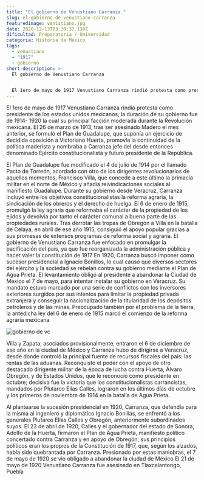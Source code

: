 ```yaml
---
title: "El gobierno de Venustiano Carranza "
slug: el-gobierno-de-venustiano-carranza
featuredimage: venistiano.jpg
date: 2020-12-13T03:30:37.138Z
dificultad: Preparatoria / Universidad
categoria: Historia de México
tags:
  - venustiano
  - "1917"
  - gobierno
short-description: >-
  El gobierno de Venustiano Carranza 


  El 1ero de mayo de 1917 Venustiano Carranza rindió protesta como presidente de los estados unidos mexicanos, la duración de su gobierno fue de 1914- 1920
---
```

El 1ero de mayo de 1917 Venustiano Carranza rindió protesta como presidente de los estados unidos mexicanos, la duración de su gobierno fue de 1914- 1920 la cual su principal facción moderada durante la Revolución mexicana. El 26 de marzo de 1913, tras ser asesinado Madero el mes anterior, se formuló el Plan de Guadalupe, que suponía un ejercicio de decidida oposición a Victoriano Huerta, promovía la continuidad de la política maderista y nombraba a Carranza jefe del desde entonces denominado Ejército constitucionalista y futuro presidente de la República. 

El Plan de Guadalupe fue modificado el 4 de julio de 1914 por el llamado Pacto de Torreón, acordado con otro de los dirigentes revolucionarios de aquellos momentos, Francisco Villa, que concede a este último la primacía militar en el norte de México y añadía reivindicaciones sociales al manifiesto Guadalupe. Durante su gobierno desde Veracruz, Carranza incluyó entre los objetivos constitucionalistas la reforma agraria, la sindicación de los obreros y el derecho de huelga. El 6 de enero de 1915, promulgó la ley agraria que reformaba el carácter de la propiedad de los ejidos y devolvía por tanto el carácter comunal a buena parte de las propiedades rurales. Tras derrotar las tropas de Obregón a Villa en la batalla de Celaya, en abril de ese año 1915, consiguió el apoyo popular gracias a sus promesas de extensos programas de reforma social y agraria. El gobierno de Venustiano Carranza fue enfocado en promulgar la pacificación del país, ya que fue reorganizada la administración pública y hacer valer la constitución de 1917 En 1920, Carranza buscó imponer como sucesor presidencial a Ignacio Bonillos, lo cual causó que diversos sectores del ejército y la sociedad se rebelan contra su gobierno mediante el Plan de Agua Prieta. El levantamiento obligó al presidente a abandonar la Ciudad de México el 7 de mayo, para intentar instalar su gobierno en Veracruz. Su mandato estuvo marcado por una serie de conflictos con los inversores exteriores surgidos por sus intentos para limitar la propiedad privada extranjera y conseguir la nacionalización de la titularidad de los depósitos petroleros y de las minas. Preocupado también por el problema de la tierra, la antedicha ley del 6 de enero de 1915 marcó el comienzo de la reforma agraria mexicana

![gobierno de vc](/assets/vc.webp "gobierno de vc ")

Villa y Zapata, asociados provisionalmente, entraron el 6 de diciembre de ese año en la ciudad de México y Carranza hubo de dirigirse a Veracruz, desde donde controló la principal fuente de recursos fiscales del país: las rentas de las aduanas. Reconquistó el poder con el apoyo de otro destacado dirigente militar de la época de lucha contra Huerta, Álvaro Obregón, y de Estados Unidos, que le reconoció como presidente en octubre; decisiva fue la victoria que los constitucionalistas carrancistas, mandados por Plutarco Elías Calles, lograron en los últimos días de octubre y los primeros de noviembre de 1914 en la batalla de Agua Prieta.

Al plantearse la sucesión presidencial en 1920, Carranza, que defendía para la misma al ingeniero y diplomático Ignacio Bonillas, se enfrentó a los generales Plutarco Elías Calles y Obregón, anteriormente subordinados suyos. El 23 de abril de 1920, Calles y el gobernador del estado de Sonora, Adolfo de la Huerta, firmaron el Plan de Agua Prieta, manifiesto político concertado contra Carranza y en apoyo de Obregón; sus principios políticos eran los propios de la Constitución de 1917, que, según los alzados, había sido quebrantada por Carranza. Presionado por estas maniobras, el 7 de mayo de 1920 se vio obligado a abandonar la ciudad de México El 21 de mayo de 1920 Venustiano Carranza fue asesinado en Tlaxcalantongo, Puebla